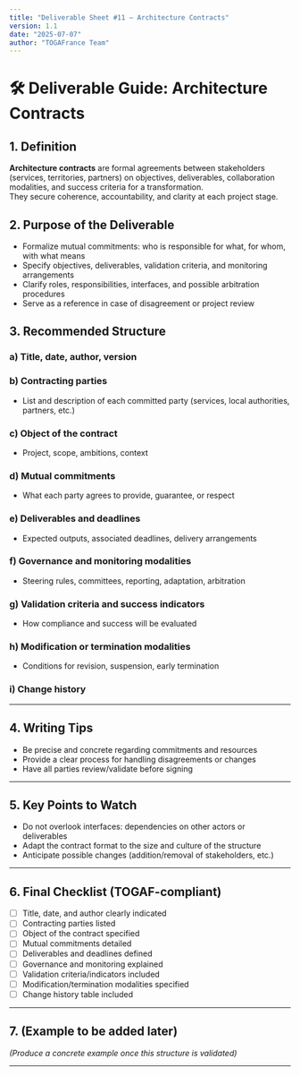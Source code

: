 ```yaml
---
title: "Deliverable Sheet #11 – Architecture Contracts"
version: 1.1
date: "2025-07-07"
author: "TOGAFrance Team"
---
```


# 🛠️ Deliverable Guide: Architecture Contracts

## 1. Definition

**Architecture contracts** are formal agreements between stakeholders (services, territories, partners) on objectives, deliverables, collaboration modalities, and success criteria for a transformation.  
They secure coherence, accountability, and clarity at each project stage.

## 2. Purpose of the Deliverable

- Formalize mutual commitments: who is responsible for what, for whom, with what means
- Specify objectives, deliverables, validation criteria, and monitoring arrangements
- Clarify roles, responsibilities, interfaces, and possible arbitration procedures
- Serve as a reference in case of disagreement or project review

## 3. Recommended Structure

### a) Title, date, author, version

### b) Contracting parties

- List and description of each committed party (services, local authorities, partners, etc.)

### c) Object of the contract

- Project, scope, ambitions, context

### d) Mutual commitments

- What each party agrees to provide, guarantee, or respect

### e) Deliverables and deadlines

- Expected outputs, associated deadlines, delivery arrangements

### f) Governance and monitoring modalities

- Steering rules, committees, reporting, adaptation, arbitration

### g) Validation criteria and success indicators

- How compliance and success will be evaluated

### h) Modification or termination modalities

- Conditions for revision, suspension, early termination

### i) Change history

---

## 4. Writing Tips

- Be precise and concrete regarding commitments and resources
- Provide a clear process for handling disagreements or changes
- Have all parties review/validate before signing

---

## 5. Key Points to Watch

- Do not overlook interfaces: dependencies on other actors or deliverables
- Adapt the contract format to the size and culture of the structure
- Anticipate possible changes (addition/removal of stakeholders, etc.)

---

## 6. Final Checklist (TOGAF-compliant)

- [ ] Title, date, and author clearly indicated
- [ ] Contracting parties listed
- [ ] Object of the contract specified
- [ ] Mutual commitments detailed
- [ ] Deliverables and deadlines defined
- [ ] Governance and monitoring explained
- [ ] Validation criteria/indicators included
- [ ] Modification/termination modalities specified
- [ ] Change history table included

---

## 7. (Example to be added later)

_(Produce a concrete example once this structure is validated)_

---
